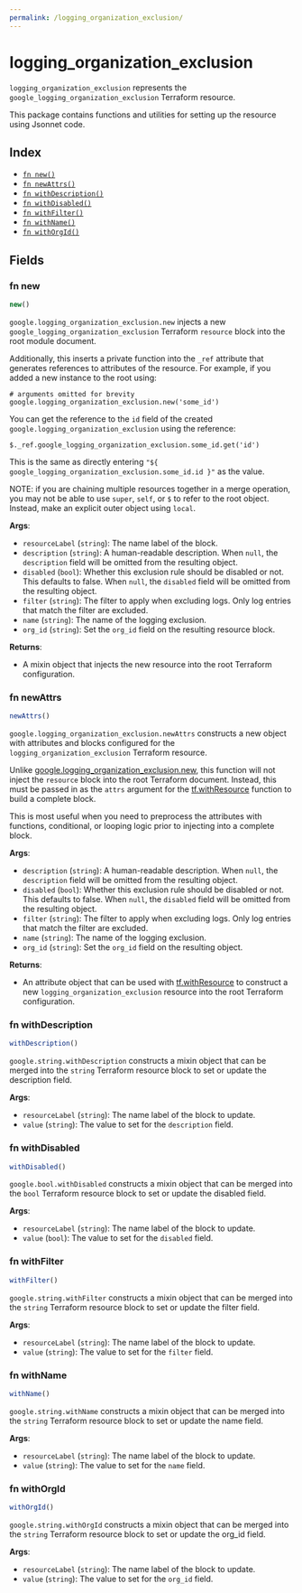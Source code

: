 ```yaml
---
permalink: /logging_organization_exclusion/
---
```


# logging_organization_exclusion

`logging_organization_exclusion` represents the `google_logging_organization_exclusion` Terraform resource.



This package contains functions and utilities for setting up the resource using Jsonnet code.


## Index

* [`fn new()`](#fn-new)
* [`fn newAttrs()`](#fn-newattrs)
* [`fn withDescription()`](#fn-withdescription)
* [`fn withDisabled()`](#fn-withdisabled)
* [`fn withFilter()`](#fn-withfilter)
* [`fn withName()`](#fn-withname)
* [`fn withOrgId()`](#fn-withorgid)

## Fields

### fn new

```ts
new()
```


`google.logging_organization_exclusion.new` injects a new `google_logging_organization_exclusion` Terraform `resource`
block into the root module document.

Additionally, this inserts a private function into the `_ref` attribute that generates references to attributes of the
resource. For example, if you added a new instance to the root using:

    # arguments omitted for brevity
    google.logging_organization_exclusion.new('some_id')

You can get the reference to the `id` field of the created `google.logging_organization_exclusion` using the reference:

    $._ref.google_logging_organization_exclusion.some_id.get('id')

This is the same as directly entering `"${ google_logging_organization_exclusion.some_id.id }"` as the value.

NOTE: if you are chaining multiple resources together in a merge operation, you may not be able to use `super`, `self`,
or `$` to refer to the root object. Instead, make an explicit outer object using `local`.

**Args**:
  - `resourceLabel` (`string`): The name label of the block.
  - `description` (`string`): A human-readable description. When `null`, the `description` field will be omitted from the resulting object.
  - `disabled` (`bool`): Whether this exclusion rule should be disabled or not. This defaults to false. When `null`, the `disabled` field will be omitted from the resulting object.
  - `filter` (`string`): The filter to apply when excluding logs. Only log entries that match the filter are excluded.
  - `name` (`string`): The name of the logging exclusion.
  - `org_id` (`string`): Set the `org_id` field on the resulting resource block.

**Returns**:
- A mixin object that injects the new resource into the root Terraform configuration.


### fn newAttrs

```ts
newAttrs()
```


`google.logging_organization_exclusion.newAttrs` constructs a new object with attributes and blocks configured for the `logging_organization_exclusion`
Terraform resource.

Unlike [google.logging_organization_exclusion.new](#fn-new), this function will not inject the `resource`
block into the root Terraform document. Instead, this must be passed in as the `attrs` argument for the
[tf.withResource](https://github.com/tf-libsonnet/core/tree/main/docs#fn-withresource) function to build a complete block.

This is most useful when you need to preprocess the attributes with functions, conditional, or looping logic prior to
injecting into a complete block.

**Args**:
  - `description` (`string`): A human-readable description. When `null`, the `description` field will be omitted from the resulting object.
  - `disabled` (`bool`): Whether this exclusion rule should be disabled or not. This defaults to false. When `null`, the `disabled` field will be omitted from the resulting object.
  - `filter` (`string`): The filter to apply when excluding logs. Only log entries that match the filter are excluded.
  - `name` (`string`): The name of the logging exclusion.
  - `org_id` (`string`): Set the `org_id` field on the resulting object.

**Returns**:
  - An attribute object that can be used with [tf.withResource](https://github.com/tf-libsonnet/core/tree/main/docs#fn-withresource) to construct a new `logging_organization_exclusion` resource into the root Terraform configuration.


### fn withDescription

```ts
withDescription()
```

`google.string.withDescription` constructs a mixin object that can be merged into the `string`
Terraform resource block to set or update the description field.



**Args**:
  - `resourceLabel` (`string`): The name label of the block to update.
  - `value` (`string`): The value to set for the `description` field.


### fn withDisabled

```ts
withDisabled()
```

`google.bool.withDisabled` constructs a mixin object that can be merged into the `bool`
Terraform resource block to set or update the disabled field.



**Args**:
  - `resourceLabel` (`string`): The name label of the block to update.
  - `value` (`bool`): The value to set for the `disabled` field.


### fn withFilter

```ts
withFilter()
```

`google.string.withFilter` constructs a mixin object that can be merged into the `string`
Terraform resource block to set or update the filter field.



**Args**:
  - `resourceLabel` (`string`): The name label of the block to update.
  - `value` (`string`): The value to set for the `filter` field.


### fn withName

```ts
withName()
```

`google.string.withName` constructs a mixin object that can be merged into the `string`
Terraform resource block to set or update the name field.



**Args**:
  - `resourceLabel` (`string`): The name label of the block to update.
  - `value` (`string`): The value to set for the `name` field.


### fn withOrgId

```ts
withOrgId()
```

`google.string.withOrgId` constructs a mixin object that can be merged into the `string`
Terraform resource block to set or update the org_id field.



**Args**:
  - `resourceLabel` (`string`): The name label of the block to update.
  - `value` (`string`): The value to set for the `org_id` field.
